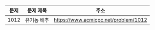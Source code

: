 | 문제 | 문제 제목   | 주소                                 |
| ---- | ----------- | ------------------------------------ |
| 1012 | 유기농 배추 | https://www.acmicpc.net/problem/1012 |
